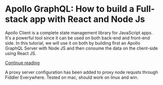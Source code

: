 # Apollo GraphQL: How to build a Full-stack app with React and Node Js

Apollo Client is a complete state management library for JavaScript apps. It's a powerful tool since it can be used on both back-end and front-end side.
In this tutorial, we will use it on both by building first an Apollo GraphQL Server with Node JS and then consume the data on the client-side using React JS.

[Continue reading](https://www.ibrahima-ndaw.com/blog/apollo-graphql-fullstack-app-with-react-and-nodejs/)

A proxy server configuration has been added to proxy node requsts through Fiddler Everywhere.
Tested on mac, should work on linux and win.


